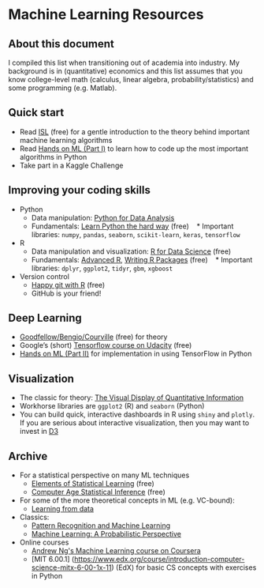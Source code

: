 # Machine Learning Resources 

## About this document
I compiled this list when transitioning out of academia into industry. My background is in (quantitative) economics and this list assumes that you know college-level math (calculus, linear algebra, probability/statistics) and some programming (e.g. Matlab).

## Quick start
* Read [ISL](http://www-bcf.usc.edu/~gareth/ISL) (free) for a gentle introduction to the theory behind important machine learning algorithms
* Read [Hands on ML (Part I)](http://shop.oreilly.com/product/0636920052289.do) to learn how to code up the most important algorithms in Python
* Take part in a Kaggle Challenge

## Improving your coding skills
* Python
    * Data manipulation: [Python for Data Analysis](http://wesmckinney.com/pages/book.html)
    * Fundamentals: [Learn Python the hard way](https://learnpythonthehardway.org) (free)
    * Important libraries: `numpy`, `pandas`, `seaborn`, `scikit-learn`, `keras`, `tensorflow`
* R
    * Data manipulation and visualization: [R for Data Science](http://r4ds.had.co.nz) (free)
    * Fundamentals: [Advanced R](http://adv-r.had.co.nz), [Writing R Packages](http://r-pkgs.had.co.nz) (free)
    * Important libraries: `dplyr`, `ggplot2`, `tidyr`, `gbm`, `xgboost`
* Version control
    * [Happy git with R](http://happygitwithr.com) (free)
    * GitHub is your friend!

## Deep Learning
* [Goodfellow/Bengio/Courville](http://www.deeplearningbook.org) (free) for theory
* Google’s  (short) [Tensorflow course on Udacity](https://www.udacity.com/course/deep-learning--ud730) (free)
* [Hands on ML (Part II)](http://shop.oreilly.com/product/0636920052289.do) for implementation in using TensorFlow in Python

## Visualization
* The classic for theory: [The Visual Display of Quantitative Information](https://www.amazon.com/Visual-Display-Quantitative-Information/dp/1930824130)
* Workhorse libraries are `ggplot2` (R) and `seaborn` (Python)
* You can build quick, interactive dashboards in R using `shiny` and `plotly`. If you are serious about interactive visualization, then you may want to invest in [D3](https://github.com/d3) 

## Archive
* For a statistical perspective on many ML techniques
    * [Elements of Statistical Learning](https://web.stanford.edu/~hastie/ElemStatLearn) (free)
    * [Computer Age Statistical Inference](https://web.stanford.edu/~hastie/CASI) (free)
* For some of the more theoretical concepts in ML (e.g. VC-bound): 
    * [Learning from data](http://amlbook.com)
* Classics:
    * [Pattern Recognition and Machine Learning](http://www.springer.com/us/book/9780387310732)
    * [Machine Learning: A Probabilistic Perspective](https://mitpress.mit.edu/books/machine-learning-0)
* Online courses
    * [Andrew Ng's Machine Learning course on Coursera](https://www.coursera.org/learn/machine-learning)
    * [MIT 6.00.1] (https://www.edx.org/course/introduction-computer-science-mitx-6-00-1x-11) (EdX) for basic CS concepts with exercises in Python
